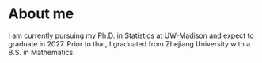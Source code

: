 # About me

I am currently pursuing my Ph.D. in Statistics at UW-Madison and expect to graduate in 2027. 
Prior to that, I graduated from Zhejiang University with a B.S. in Mathematics.
